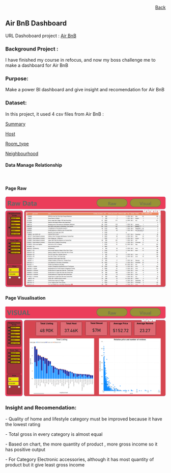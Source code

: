 <p align="right"> <a href="https://achmadirfana.github.io/portofolio/portfolio-details.html">Back</a></p>


<h2> Air BnB Dashboard </h2>
<p> URL Dashoboard project : <a href="https://app.powerbi.com/view?r=eyJrIjoiMjM1NjE5ZmItZGYxNC00MTcxLThlN2YtNjY5YTM2NTQwZTAyIiwidCI6ImRmODY3OWNkLWE4MGUtNDVkOC05OWFjLWM4M2VkN2ZmOTVhMCJ9">Air BnB</a></p>
<h3> Background Project :</h3>
<p>I have finished my course in refocus, and now my boss challenge me to make a dashboard for Air BnB</p>
<h3>Purpose:</h3>
<p>Make a power BI dashboard and give insight and recomendation for Air BnB </p>
<h3>Dataset:</h3>
<p>In this project, it used 4 csv files from Air BnB : </p>
<a href="https://docs.google.com/spreadsheets/d/1ZNN8rY_ej7PuPiBU0oZzdwAxmgo2qCilFFJoxU5GBpE/edit?usp=sharing">Summary</a> </p>
<a href="https://docs.google.com/spreadsheets/d/1UoY-DMx3fH1eo54qq3IJvibk6IyB1LENDZFCmCKujvs/edit?usp=sharing">Host</a> </p>
<a href="https://docs.google.com/spreadsheets/d/1Vtd3OSjUFTfUxViO86zx-W3LfEPgKQga5JX7N73NUFw/edit?usp=sharing">Room_type</a> </p> 
<a href="https://docs.google.com/spreadsheets/d/1fWYQWOSzzpTXhccMPfGuBHEa6NKTwUeaORmk5k99zOE/edit?usp=sharing">Neighbourhood</a> </p>
<h4>Data Manage Relationship</h4>
<p align="center"> 
<img src="supermarket3.png" class="img-fluid" alt="">  
</p>
<h4>Page Raw</h4>
<p align="center"> 
<img src="airbnb1.png" class="img-fluid" alt="">  
</p>
<h4>Page Visualisation</h4>
<p align="center"> 
<img src="airbnb2.png" class="img-fluid" alt="">  
</p>
<h3>Insight and Recomendation:</h3>
<p> - Quality of home and lifestyle category must be improved because it have the lowest rating </p>
<p> - Total gross in every category is almost equal </p>
<p> - Based on chart, the more quantity of product , more gross income so it has positive output </p>
<p> - For Category Electronic accessories, although  it has most quantity of product but it give least gross income </p>

